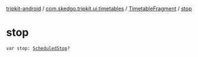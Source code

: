 [tripkit-android](../../index.md) / [com.skedgo.tripkit.ui.timetables](../index.md) / [TimetableFragment](index.md) / [stop](./stop.md)

# stop

`var stop: `[`ScheduledStop`](../../com.skedgo.tripkit.common.model/-scheduled-stop/index.md)`?`